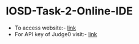 # IOSD-Task-2-Online-IDE
- To access website:- [link](https://kautukdwivedi.github.io/Online-IDE/)
- For API key of Judge0 visit:- [link](https://judge0.com/ce/0)
